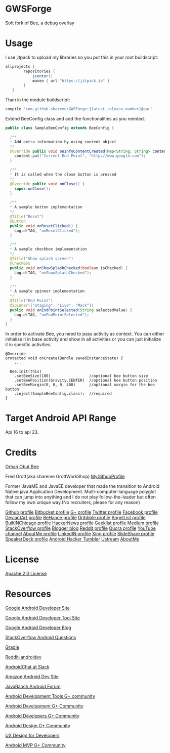 GWSForge
========

Soft fork of Bee, a debug overlay

Usage
=====

I use jitpack to upload my libraries so you put this in your root buildscript:

```groovy
allprojects {
        repositories {
            jcenter()
            maven { url "https://jitpack.io" }
        }
   }
```
Than in the module buildscript:


```groovy
compile 'com.github.shareme:GWSForge:{latest-release-number}@aar'
```

Extend BeeConfig class and add the functionalities as you needed.
```java
public class SampleBeeConfig extends BeeConfig {

  /**
  * Add extra information by using content object.
  */
  @Override public void onInfoContentCreated(Map<String, String> content) {
    content.put("Current End Point", "http://www.google.com");
  }

  /**
  * It is called when the close button is pressed
  */
  @Override public void onClose() {
    super.onClose();
  }

  /**
  * A sample button implementation
  */
  @Title("Reset")
  @Button
  public void onResetClicked() {
    Log.d(TAG, "onResetClicked");
  }

  /**
  * A sample checkbox implementation
  */
  @Title("Show splash screen")
  @CheckBox
  public void onShowSplashChecked(boolean isChecked) {
    Log.d(TAG, "onShowSplashChecked");
  }

  /**
  * A sample spinner implementation
  */
  @Title("End Point")
  @Spinner({"Staging", "Live", "Mock"})
  public void onEndPointSelected(String selectedValue) {
    Log.d(TAG, "onEndPointSelected");
  }
}
```

In order to activate Bee, you need to pass activity as context. You can either initialize it in base activity and show in all activities or you can just initialize it in specific activities.

```
@Override
protected void onCreate(Bundle savedInstanceState) {
    ...

  Bee.init(this)
    .setBeeSize(100)                 //optional bee button size
    .setBeePosition(Gravity.CENTER)  //optional bee button position
    .setBeeMargin(0, 0, 0, 400)      //optional margin for the bee button
    .inject(SampleBeeConfig.class);  //required
}
```



Target Android API Range
========================

Api 16 to api 23.

Credits
========

[Orhan Obut Bee]()

Fred Grott(aka shareme  GrottWorkShop)
[MyGithubProfile](https://github.com/shareme/MyGithubProfile)

Former JavaME and JavaEE developer that made the transition to Android Native java Application Development.
Multi-computer-language polyglot that can jump into anything and I do not play follow-the-leader but
often follow my own unique way.(No recruiters, please for any reason)

[Github profile](https://github.com/shareme)
[Bitbucket profile](https://bitbucket.org/fredgrott)
[G+ profile](https://plus.google.com/u/0/+FredGrott/about)
[Twitter profile](https://twitter.com/fredgrott)
[Facebook profile](http://www.facebook.com/fredgrott)
[DeviantArt profile](http://shareme.deviantart.com)
[BeHance profile](https://www.behance.net/gwsfredgrott)
[Dribbble profile](https://dribbble.com/FredGrott)
[AngelList profile](https://angel.co/fred-grott)
[BuiltINChicago profile](http://www.builtinchicago.org/member/fred-grott)
[HackerNews profile](https://news.ycombinator.com/user?id=fredgrott)
[Geeklist profile](https://geekli.st/fredgrott)
[Medium profile](https://medium.com/@fredgrott)
[StackOverflow profile](http://stackoverflow.com/users/237740/fred-grott)
[Blogger blog](http://grottworkshop.blogspot.com)
[Reddit profile](http://www.reddit.com./user/fredgrott/)
[Quora profile](http://www.quora.com/Fred-Grott)
[YouTube channel](https://www.youtube.com/c/FredGrott?gvnc=1)
[AboutMe profile](https://about.me/fredgrott)
[LinkedIN profile](http://www.linkedin.com/in/shareme/en)
[Xing profile](https://www.xing.com/profile/Fred_Grott?sc_o=mxb_p)
[SlideShare profile](http://www.slideshare.net/shareme)
[SpeakerDeck profile](https://speakerdeck.com/fredgrott)
[Android Hacker Tumbler](https://www.tumblr.com/blog/androidhacker)
[Ustream](https://www.ustream.tv/manage-show/12940149)
[AboutMe](https://about.me/fredgrott)



License
=======

[Apache 2.0 License](http://www.apache.org/licenses/LICENSE-2.0.txt)

Resources
=========

[Google Android Developer Site](http://developer.android.com)

[Google Android Developer Tool Site](http://tools.android.com)

[Google Android Developer Blog](http://android-developers.blogspot.com/)


[StackOverflow Android Questions](http://stackoverflow.com/questions/tagged/android)

[Gradle](http://gradle.org)

[Reddit-androidev](http://reddit.com/r/androdev/)

[AndroidChat at Slack](https://androidchat.slack.com/messages/development/)

[Amazon Android Dev Site](https://developer.amazon.com/public)

[JavaRanch Android Forum](http://www.coderanch.com/forums/f-93/Android)

[Android Development Tools G+ community](https://plus.google.com/communities/114791428968349268860)

[Android Development G+ Community](https://plus.google.com/communities/105153134372062985968)

[Android Developers G+ Community](https://plus.google.com/+AndroidDevelopers/posts)

[Android Design G+ Community](https://plus.google.com/communities/113499773637471211070)

[UX Design for Developers](https://plus.google.com/communities/103651070366324568638)

[Android MVP G+ Community](https://plus.google.com/communities/114285790907815804707)
